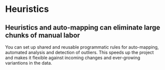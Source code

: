 # Heuristics
## Heuristics and auto-mapping can eliminate large chunks of manual labor

You can set up shared and reusable programmatic rules for auto-mapping, automated analysis and detection of outliers. This speeds up the project and makes it flexible against incoming changes and ever-growing variantions in the data.

